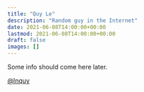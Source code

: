 ```yaml
---
title: "Quy Le"
description: "Random guy in the Internet"
date: 2021-06-08T14:00:00+00:00
lastmod: 2021-06-08T14:00:00+00:00
draft: false
images: []
---
```


Some info should come here later.

[@lnquy](https://github.com/lnquy)

